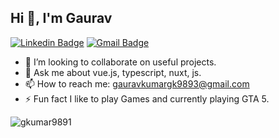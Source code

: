 ## Hi 👋, I'm Gaurav

[![Linkedin Badge](https://img.shields.io/badge/-@Gaurav%20Kumar-1ca0f1?style=flat-square&logo=Linkedin&logoColor=white&link=https://www.linkedin.com/in/gaurav-kumar-3ba537170/)](https://www.linkedin.com/in/gaurav-kumar-3ba537170/)
[![Gmail Badge](https://img.shields.io/badge/-gauravkumargk9893@gmail.com-c14438?style=flat-square&logo=Gmail&logoColor=white&link=mailto:gauravkumargk9893@gmail.com)](mailto:gauravkumargk9893@gmail.com)

- 👯 I’m looking to collaborate on useful projects.
- 💬 Ask me about vue.js, typescript, nuxt, js.
- 📫 How to reach me: <a style="text-decoration: underline" href="mailto:gauravkumargk9893@gmail.com">gauravkumargk9893@gmail.com</a>
- ⚡ Fun fact I like to play Games and currently playing GTA 5.

![gkumar9891](https://github-readme-stats.vercel.app/api?username=gkumar9891&show_icons=true&locale=en)